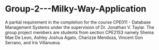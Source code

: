 # Group-2---Milky-Way-Application
A partial requirement in the completion for the course CPE011 - Database Management Systems under the supervision of Dr. Jonathan V. Taylar. The group project members are students from section CPE21S3 namely Sheina Mae De Leon, Ashley Joshua Agato, Charizze Mendoza, Vincent Gon Serrano, and Iris Villanueva.
